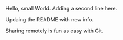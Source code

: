 Hello, small World.
Adding a second line here.

Updaing the README with new info.

Sharing remotely is fun as easy with Git.